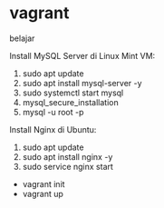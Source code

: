 # vagrant
belajar

Install MySQL Server di Linux Mint VM:
1. sudo apt update
2. sudo apt install mysql-server -y
3. sudo systemctl start mysql
4. mysql_secure_installation
5. mysql -u root -p

Install Nginx di Ubuntu:
1. sudo apt update
2. sudo apt install nginx -y
3. sudo service nginx start

- vagrant init
- vagrant up